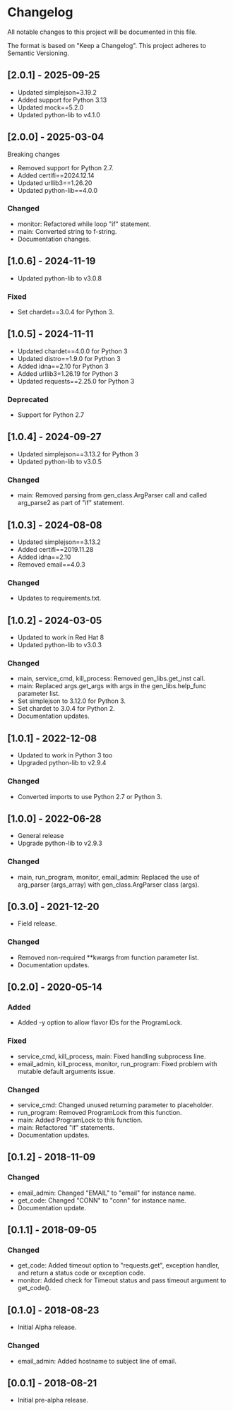 # Changelog
All notable changes to this project will be documented in this file.

The format is based on "Keep a Changelog".  This project adheres to Semantic Versioning.


## [2.0.1] - 2025-09-25
- Updated simplejson=3.19.2
- Added support for Python 3.13
- Updated mock==5.2.0
- Updated python-lib to v4.1.0


## [2.0.0] - 2025-03-04
Breaking changes

- Removed support for Python 2.7.
- Added certifi==2024.12.14
- Updated urllib3==1.26.20
- Updated python-lib==4.0.0

### Changed
- monitor: Refactored while loop "if" statement.
- main: Converted string to f-string.
- Documentation changes.


## [1.0.6] - 2024-11-19
- Updated python-lib to v3.0.8

### Fixed
- Set chardet==3.0.4 for Python 3.


## [1.0.5] - 2024-11-11
- Updated chardet==4.0.0 for Python 3
- Updated distro==1.9.0 for Python 3
- Added idna==2.10 for Python 3
- Added urllib3=1.26.19 for Python 3
- Updated requests==2.25.0 for Python 3

### Deprecated
- Support for Python 2.7


## [1.0.4] - 2024-09-27
- Updated simplejson==3.13.2 for Python 3
- Updated python-lib to v3.0.5

### Changed
- main: Removed parsing from gen_class.ArgParser call and called arg_parse2 as part of "if" statement.


## [1.0.3] - 2024-08-08
- Updated simplejson==3.13.2
- Added certifi==2019.11.28
- Added idna==2.10
- Removed email==4.0.3

### Changed
- Updates to requirements.txt.


## [1.0.2] - 2024-03-05
- Updated to work in Red Hat 8
- Updated python-lib to v3.0.3

### Changed
- main, service_cmd, kill_process: Removed gen_libs.get_inst call.
- main: Replaced args.get_args with args in the gen_libs.help_func parameter list.
- Set simplejson to 3.12.0 for Python 3.
- Set chardet to 3.0.4 for Python 2.
- Documentation updates.


## [1.0.1] - 2022-12-08
- Updated to work in Python 3 too
- Upgraded python-lib to v2.9.4

### Changed
- Converted imports to use Python 2.7 or Python 3.


## [1.0.0] - 2022-06-28
- General release
- Upgrade python-lib to v2.9.3

### Changed
- main, run_program, monitor, email_admin: Replaced the use of arg_parser (args_array) with gen_class.ArgParser class (args).


## [0.3.0] - 2021-12-20
- Field release.

### Changed
- Removed non-required \*\*kwargs from function parameter list.
- Documentation updates.


## [0.2.0] - 2020-05-14
### Added
- Added -y option to allow flavor IDs for the ProgramLock.

### Fixed
- service_cmd, kill_process, main:  Fixed handling subprocess line.
- email_admin, kill_process, monitor, run_program:  Fixed problem with mutable default arguments issue.

### Changed
- service_cmd:  Changed unused returning parameter to placeholder.
- run_program:  Removed ProgramLock from this function.
- main: Added ProgramLock to this function.
- main:  Refactored "if" statements.
- Documentation updates.


## [0.1.2] - 2018-11-09
### Changed
- email_admin:  Changed "EMAIL" to "email" for instance name.
- get_code:  Changed "CONN" to "conn" for instance name.
- Documentation update.


## [0.1.1] - 2018-09-05
### Changed
- get_code:  Added timeout option to "requests.get", exception handler, and return a status code or exception code.
- monitor:  Added check for Timeout status and pass timeout argument to get_code().


## [0.1.0] - 2018-08-23
- Initial Alpha release.

### Changed
- email_admin:  Added hostname to subject line of email.


## [0.0.1] - 2018-08-21
- Initial pre-alpha release.

